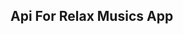 ## Api For Relax Musics App
<!--
<p>
    Api login, register methodları için laravel passport paketi kullanıldı.
</p> 
<p>
    Register' da personal token oluşturulmakta. Bu token expire olana kadar 
    tum login yapılması gereken requestlerde header' a eklenerek gönderilmeli.
</p>
<p>
    Hata mesajları tek bir yerden kontrol edilmekte. Laravel' in bize sunmuş olduğu Handler
    içerisinde hata mesajları yakalandı ve geri dönüş sağlandı.
</p>
<p>
    Api' ye gelen isteklerin tamamı iki response ile geri dönüldü. Burada trait içerisinde 
    iki method bulunmakta. Biri başarılı geri dönüş diğeri ise başarısız geri dönüşler
    için kullanıldı. 
</p>
<p>
    Validation için laravel request kullanıldı. Model geri dönüşlerinde 
    bir standart olması için laravel resource kullanıldı.   
</p>
<p>
    Token kontrolü için middleware kullanılmadı. 
    Bu kontrol laravel passport tarafından header içerisinde token kontrolü yapılarak sağlanmakta.
</p>
<p>
    Ekran görüntülerinde ihtiyaç olmayan methodlarda bulunmakta.
</p>
<p>
    Uygulama ayarları için settings tablosu oluşturuldu. Bu tabloda versiyon bilgisi,
    dil dosyası versiyon bilgisi tutulabilir ve uygulama ilk açıldığında çağrılacak
    methoda status 1 ise gönderilebilir. Bu settings bilgileri uygulamanın ilk açılacağı 
    category listesine eklendi.
</p>
<p>
    Projede fotoğraf ve ses dosyaları kaydetmek için aws s3 kullanıldı. Bu kısmın çalışması için 
    .env dosyasında configure edilmesi gerekmekte.
</p>

## Start App

<p>
    docker-compose up -d    
</p>
<p>
    composer update
</p>
<p>
    php artisan passport:install
</p>
-->
